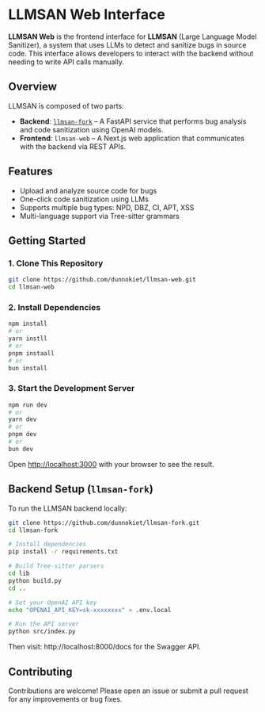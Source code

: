 # LLMSAN Web Interface

**LLMSAN Web** is the frontend interface for **LLMSAN** (Large Language Model Sanitizer), a system that uses LLMs to detect and sanitize bugs in source code. This interface allows developers to interact with the backend without needing to write API calls manually.

## Overview

LLMSAN is composed of two parts:

- **Backend**: [`llmsan-fork`](https://github.com/dunnokiet/llmsan-fork) – A FastAPI service that performs bug analysis and code sanitization using OpenAI models.
- **Frontend**: `llmsan-web` – A Next.js web application that communicates with the backend via REST APIs.

## Features

- Upload and analyze source code for bugs
- One-click code sanitization using LLMs
- Supports multiple bug types: NPD, DBZ, CI, APT, XSS
- Multi-language support via Tree-sitter grammars

## Getting Started

### 1. Clone This Repository

```bash
git clone https://github.com/dunnokiet/llmsan-web.git
cd llmsan-web
```

### 2. Install Dependencies

```bash
npm install
# or
yarn instll
# or
pnpm instaall
# or
bun install
```

### 3. Start the Development Server

```bash
npm run dev
# or
yarn dev
# or
pnpm dev
# or
bun dev
```

Open [http://localhost:3000](http://localhost:3000) with your browser to see the result.

## Backend Setup (`llmsan-fork`)

To run the LLMSAN backend locally:

```bash
git clone https://github.com/dunnokiet/llmsan-fork.git
cd llmsan-fork

# Install dependencies
pip install -r requirements.txt

# Build Tree-sitter parsers
cd lib
python build.py
cd ..

# Set your OpenAI API key
echo "OPENAI_API_KEY=sk-xxxxxxxx" > .env.local

# Run the API server
python src/index.py
```

Then visit: http://localhost:8000/docs for the Swagger API.

## Contributing

Contributions are welcome! Please open an issue or submit a pull request for any improvements or bug fixes.
